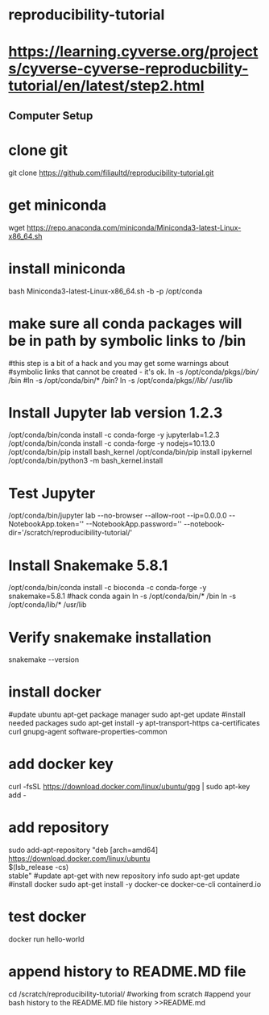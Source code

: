 # reproducibility-tutorial
# https://learning.cyverse.org/projects/cyverse-cyverse-reproducbility-tutorial/en/latest/step2.html

## Computer Setup

# clone git
git clone https://github.com/filiaultd/reproducibility-tutorial.git
    
# get miniconda
wget https://repo.anaconda.com/miniconda/Miniconda3-latest-Linux-x86_64.sh
   
# install miniconda
bash Miniconda3-latest-Linux-x86_64.sh -b -p /opt/conda

# make sure all conda packages will be in path by symbolic links to /bin
#this step is a bit of a hack and you may get some warnings about
#symbolic links that cannot be created - it's ok.
ln -s /opt/conda/pkgs/*/bin/* /bin
#ln -s /opt/conda/bin/* /bin?
ln -s /opt/conda/pkgs/*/lib/* /usr/lib
   
# Install Jupyter lab version 1.2.3
/opt/conda/bin/conda install -c conda-forge -y jupyterlab=1.2.3
/opt/conda/bin/conda install -c conda-forge -y nodejs=10.13.0
/opt/conda/bin/pip install bash_kernel
/opt/conda/bin/pip install ipykernel
/opt/conda/bin/python3 -m bash_kernel.install

# Test Jupyter
/opt/conda/bin/jupyter lab --no-browser --allow-root --ip=0.0.0.0 --NotebookApp.token='' --NotebookApp.password='' --notebook-dir='/scratch/reproducibility-tutorial/'
   
# Install Snakemake 5.8.1
/opt/conda/bin/conda install -c bioconda -c conda-forge -y snakemake=5.8.1
#hack conda again
ln -s /opt/conda/bin/* /bin
ln -s /opt/conda/lib/* /usr/lib

# Verify snakemake installation
snakemake --version

# install docker
#update ubuntu apt-get package manager
sudo apt-get update
#install needed packages
sudo apt-get install -y apt-transport-https ca-certificates curl gnupg-agent software-properties-common
# add docker key
curl -fsSL https://download.docker.com/linux/ubuntu/gpg | sudo apt-key add -
# add repository
sudo add-apt-repository  "deb [arch=amd64] https://download.docker.com/linux/ubuntu \
 $(lsb_release -cs) \
 stable"
#update apt-get with new repository info
sudo apt-get update
#install docker
sudo apt-get install -y docker-ce docker-ce-cli containerd.io

# test docker
docker run hello-world

# append history to README.MD file
cd /scratch/reproducibility-tutorial/ #working from scratch 
#append your bash history to the README.MD file
history >>README.md
